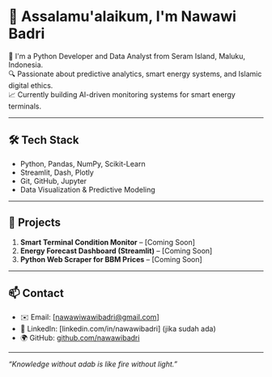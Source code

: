 # 👋 Assalamu'alaikum, I'm Nawawi Badri

🚀 I'm a Python Developer and Data Analyst from Seram Island, Maluku, Indonesia.  
🔍 Passionate about predictive analytics, smart energy systems, and Islamic digital ethics.  
📈 Currently building AI-driven monitoring systems for smart energy terminals.

---

## 🛠️ Tech Stack
- Python, Pandas, NumPy, Scikit-Learn
- Streamlit, Dash, Plotly
- Git, GitHub, Jupyter
- Data Visualization & Predictive Modeling

---

## 📁 Projects
1. **Smart Terminal Condition Monitor** – [Coming Soon]
2. **Energy Forecast Dashboard (Streamlit)** – [Coming Soon]
3. **Python Web Scraper for BBM Prices** – [Coming Soon]

---

## 📫 Contact
- ✉️ Email: [nawawiwawibadri@gmail.com]
- 💼 LinkedIn: [linkedin.com/in/nawawibadri] (jika sudah ada)
- 🌍 GitHub: [github.com/nawawibadri](https://github.com/nawawibadri)

---

*“Knowledge without adab is like fire without light.”*
